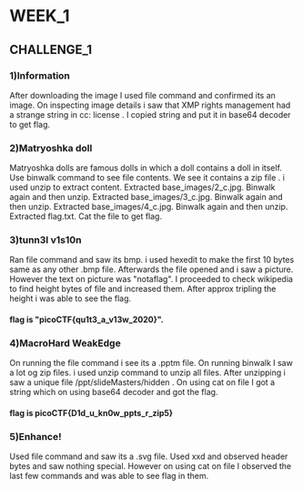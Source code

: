 # WEEK_1

## CHALLENGE_1

### 1)Information
After downloading the image I used file command and confirmed its an image.
On inspecting image details i saw that XMP rights management had a strange string in cc: license .
I copied string and put it in base64 decoder to get flag.

### 2)Matryoshka doll
Matryoshka dolls are famous dolls in which a doll contains a doll in itself.
Use binwalk command to see file contents.
We see it contains a zip file . i used unzip to extract content.
Extracted base_images/2_c.jpg.
Binwalk again and then unzip.
Extracted base_images/3_c.jpg.
Binwalk again and then unzip.
Extracted base_images/4_c.jpg.
Binwalk again and then unzip.
Extracted flag.txt.
Cat the file to get flag.

### 3)tunn3l v1s10n
Ran file command and saw its bmp.
i used hexedit to make the first 10 bytes same as any other .bmp file.
Afterwards the file opened and i saw a picture. However the text on picture was "notaflag".
I proceeded to check wikipedia to find height bytes of file and increased them. After approx tripling the height i was able to see the flag.

#### flag is "picoCTF{qu1t3_a_v13w_2020}".

### 4)MacroHard WeakEdge
On running the file command i see its a .pptm file.
On running binwalk I saw a lot og zip files.
i used unzip command to unzip all files.
After unzipping i saw a unique file /ppt/slideMasters/hidden . 
On using cat on file I got a string which on using base64 decoder and got the flag.
#### flag is picoCTF{D1d_u_kn0w_ppts_r_zip5}

### 5)Enhance!
Used file command and saw its a .svg file.
Used xxd and observed header bytes and saw nothing special.
However on using cat on file I observed the last few commands and was able to see flag in them.










